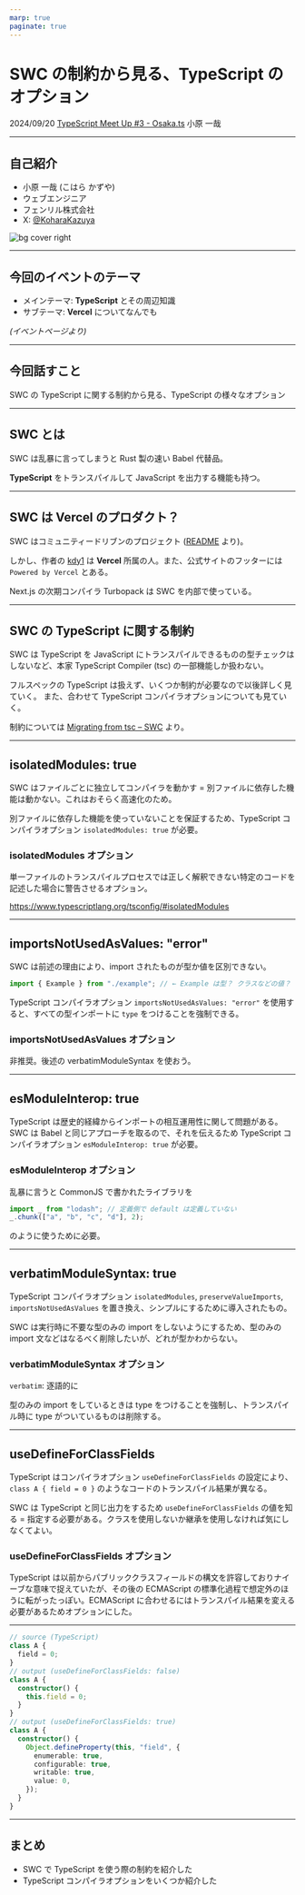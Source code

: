 ```yaml
---
marp: true
paginate: true
---
```


<!-- _paginate: false -->

# SWC の制約から見る、TypeScript のオプション

2024/09/20 [TypeScript Meet Up #3 - Osaka.ts](https://kobets.connpass.com/event/324480/)
小原 一哉

---

## 自己紹介

- 小原 一哉 (こはら かずや)
- ウェブエンジニア
- フェンリル株式会社
- X: [@KoharaKazuya](https://twitter.com/KoharaKazuya)

![bg cover right](./koharakazuya.png)

---

## 今回のイベントのテーマ

- メインテーマ: **TypeScript** とその周辺知識
- サブテーマ: **Vercel** についてなんでも

_(イベントページより)_

---

## 今回話すこと

SWC の TypeScript に関する制約から見る、TypeScript の様々なオプション

---

## SWC とは

SWC は乱暴に言ってしまうと Rust 製の速い Babel 代替品。

**TypeScript** をトランスパイルして JavaScript を出力する機能も持つ。

---

## SWC は Vercel のプロダクト？

SWC はコミュニティードリブンのプロジェクト ([README](https://github.com/swc-project/swc/blob/85cc2bd79c3193cb0a8b54e4fce0efc1aa15b271/README.md) より)。

しかし、作者の [kdy1](https://github.com/kdy1) は **Vercel** 所属の人。また、公式サイトのフッターには `Powered by Vercel` とある。

Next.js の次期コンパイラ Turbopack は SWC を内部で使っている。

---

## SWC の TypeScript に関する制約

SWC は TypeScript を JavaScript にトランスパイルできるものの型チェックはしないなど、本家 TypeScript Compiler (tsc) の一部機能しか扱わない。

フルスペックの TypeScript は扱えず、いくつか制約が必要なので以後詳しく見ていく。
また、合わせて TypeScript コンパイラオプションについても見ていく。

制約については [Migrating from tsc – SWC](https://swc.rs/docs/migrating-from-tsc) より。

---

## isolatedModules: true

SWC はファイルごとに独立してコンパイラを動かす = 別ファイルに依存した機能は動かない。これはおそらく高速化のため。

別ファイルに依存した機能を使っていないことを保証するため、TypeScript コンパイラオプション `isolatedModules: true` が必要。

### isolatedModules オプション

単一ファイルのトランスパイルプロセスでは正しく解釈できない特定のコードを記述した場合に警告させるオプション。

<https://www.typescriptlang.org/tsconfig/#isolatedModules>

---

## importsNotUsedAsValues: "error"

SWC は前述の理由により、import されたものが型か値を区別できない。

```typescript
import { Example } from "./example"; // ← Example は型？ クラスなどの値？
```

TypeScript コンパイラオプション `importsNotUsedAsValues: "error"` を使用すると、すべての型インポートに `type` をつけることを強制できる。

### importsNotUsedAsValues オプション

非推奨。後述の verbatimModuleSyntax を使おう。

---

## esModuleInterop: true

TypeScript は歴史的経緯からインポートの相互運用性に関して問題がある。SWC は Babel と同じアプローチを取るので、それを伝えるため TypeScript コンパイラオプション `esModuleInterop: true` が必要。

### esModuleInterop オプション

乱暴に言うと CommonJS で書かれたライブラリを

```typescript
import _ from "lodash"; // 定義側で default は定義していない
_.chunk(["a", "b", "c", "d"], 2);
```

のように使うために必要。

---

## verbatimModuleSyntax: true

TypeScript コンパイラオプション `isolatedModules`, `preserveValueImports`, `importsNotUsedAsValues` を置き換え、シンプルにするために導入されたもの。

SWC は実行時に不要な型のみの import をしないようにするため、型のみの import 文などはなるべく削除したいが、どれが型かわからない。

### verbatimModuleSyntax オプション

`verbatim`: 逐語的に

型のみの import をしているときは type をつけることを強制し、トランスパイル時に type がついているものは削除する。

---

## useDefineForClassFields

TypeScript はコンパイラオプション `useDefineForClassFields` の設定により、`class A { field = 0 }` のようなコードのトランスパイル結果が異なる。

SWC は TypeScript と同じ出力をするため `useDefineForClassFields` の値を知る = 指定する必要がある。クラスを使用しないか継承を使用しなければ気にしなくてよい。

### useDefineForClassFields オプション

TypeScript は以前からパブリッククラスフィールドの構文を許容しておりナイーブな意味で捉えていたが、その後の ECMAScript の標準化過程で想定外のほうに転がったっぽい。ECMAScript に合わせるにはトランスパイル結果を変える必要があるためオプションにした。

---

```typescript
// source (TypeScript)
class A {
  field = 0;
}
// output (useDefineForClassFields: false)
class A {
  constructor() {
    this.field = 0;
  }
}
// output (useDefineForClassFields: true)
class A {
  constructor() {
    Object.defineProperty(this, "field", {
      enumerable: true,
      configurable: true,
      writable: true,
      value: 0,
    });
  }
}
```

---

## まとめ

- SWC で TypeScript を使う際の制約を紹介した
- TypeScript コンパイラオプションをいくつか紹介した

